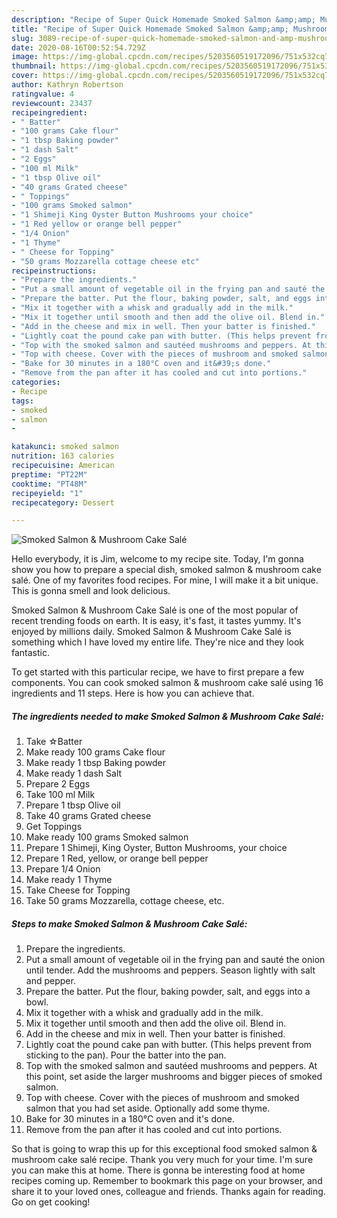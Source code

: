 ```yaml
---
description: "Recipe of Super Quick Homemade Smoked Salmon &amp;amp; Mushroom Cake Salé"
title: "Recipe of Super Quick Homemade Smoked Salmon &amp;amp; Mushroom Cake Salé"
slug: 3089-recipe-of-super-quick-homemade-smoked-salmon-and-amp-mushroom-cake-sale
date: 2020-08-16T00:52:54.729Z
image: https://img-global.cpcdn.com/recipes/5203560519172096/751x532cq70/smoked-salmon-mushroom-cake-sale-recipe-main-photo.jpg
thumbnail: https://img-global.cpcdn.com/recipes/5203560519172096/751x532cq70/smoked-salmon-mushroom-cake-sale-recipe-main-photo.jpg
cover: https://img-global.cpcdn.com/recipes/5203560519172096/751x532cq70/smoked-salmon-mushroom-cake-sale-recipe-main-photo.jpg
author: Kathryn Robertson
ratingvalue: 4
reviewcount: 23437
recipeingredient:
- " Batter"
- "100 grams Cake flour"
- "1 tbsp Baking powder"
- "1 dash Salt"
- "2 Eggs"
- "100 ml Milk"
- "1 tbsp Olive oil"
- "40 grams Grated cheese"
- " Toppings"
- "100 grams Smoked salmon"
- "1 Shimeji King Oyster Button Mushrooms your choice"
- "1 Red yellow or orange bell pepper"
- "1/4 Onion"
- "1 Thyme"
- " Cheese for Topping"
- "50 grams Mozzarella cottage cheese etc"
recipeinstructions:
- "Prepare the ingredients."
- "Put a small amount of vegetable oil in the frying pan and sauté the onion until tender. Add the mushrooms and peppers. Season lightly with salt and pepper."
- "Prepare the batter. Put the flour, baking powder, salt, and eggs into a bowl."
- "Mix it together with a whisk and gradually add in the milk."
- "Mix it together until smooth and then add the olive oil. Blend in."
- "Add in the cheese and mix in well. Then your batter is finished."
- "Lightly coat the pound cake pan with butter. (This helps prevent from sticking to the pan). Pour the batter into the pan."
- "Top with the smoked salmon and sautéed mushrooms and peppers. At this point, set aside the larger mushrooms and bigger pieces of smoked salmon."
- "Top with cheese. Cover with the pieces of mushroom and smoked salmon that you had set aside. Optionally add some thyme."
- "Bake for 30 minutes in a 180°C oven and it&#39;s done."
- "Remove from the pan after it has cooled and cut into portions."
categories:
- Recipe
tags:
- smoked
- salmon
- 

katakunci: smoked salmon  
nutrition: 163 calories
recipecuisine: American
preptime: "PT22M"
cooktime: "PT48M"
recipeyield: "1"
recipecategory: Dessert

---
```



![Smoked Salmon &amp; Mushroom Cake Salé](https://img-global.cpcdn.com/recipes/5203560519172096/751x532cq70/smoked-salmon-mushroom-cake-sale-recipe-main-photo.jpg)

Hello everybody, it is Jim, welcome to my recipe site. Today, I'm gonna show you how to prepare a special dish, smoked salmon &amp; mushroom cake salé. One of my favorites food recipes. For mine, I will make it a bit unique. This is gonna smell and look delicious.

Smoked Salmon &amp; Mushroom Cake Salé is one of the most popular of recent trending foods on earth. It is easy, it's fast, it tastes yummy. It's enjoyed by millions daily. Smoked Salmon &amp; Mushroom Cake Salé is something which I have loved my entire life. They're nice and they look fantastic.




To get started with this particular recipe, we have to first prepare a few components. You can cook smoked salmon &amp; mushroom cake salé using 16 ingredients and 11 steps. Here is how you can achieve that.

<!--inarticleads1-->

##### The ingredients needed to make Smoked Salmon &amp; Mushroom Cake Salé:

1. Take  ☆Batter
1. Make ready 100 grams Cake flour
1. Make ready 1 tbsp Baking powder
1. Make ready 1 dash Salt
1. Prepare 2 Eggs
1. Take 100 ml Milk
1. Prepare 1 tbsp Olive oil
1. Take 40 grams Grated cheese
1. Get  Toppings
1. Make ready 100 grams Smoked salmon
1. Prepare 1 Shimeji, King Oyster, Button Mushrooms, your choice
1. Prepare 1 Red, yellow, or orange bell pepper
1. Prepare 1/4 Onion
1. Make ready 1 Thyme
1. Take  Cheese for Topping
1. Take 50 grams Mozzarella, cottage cheese, etc.




<!--inarticleads2-->

##### Steps to make Smoked Salmon &amp; Mushroom Cake Salé:

1. Prepare the ingredients.
1. Put a small amount of vegetable oil in the frying pan and sauté the onion until tender. Add the mushrooms and peppers. Season lightly with salt and pepper.
1. Prepare the batter. Put the flour, baking powder, salt, and eggs into a bowl.
1. Mix it together with a whisk and gradually add in the milk.
1. Mix it together until smooth and then add the olive oil. Blend in.
1. Add in the cheese and mix in well. Then your batter is finished.
1. Lightly coat the pound cake pan with butter. (This helps prevent from sticking to the pan). Pour the batter into the pan.
1. Top with the smoked salmon and sautéed mushrooms and peppers. At this point, set aside the larger mushrooms and bigger pieces of smoked salmon.
1. Top with cheese. Cover with the pieces of mushroom and smoked salmon that you had set aside. Optionally add some thyme.
1. Bake for 30 minutes in a 180°C oven and it&#39;s done.
1. Remove from the pan after it has cooled and cut into portions.




So that is going to wrap this up for this exceptional food smoked salmon &amp; mushroom cake salé recipe. Thank you very much for your time. I'm sure you can make this at home. There is gonna be interesting food at home recipes coming up. Remember to bookmark this page on your browser, and share it to your loved ones, colleague and friends. Thanks again for reading. Go on get cooking!
